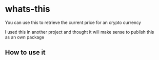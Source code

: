 # whats-this

You can use this to retrieve the current price for an crypto currency

I used this in another project and thought it will make sense 
to publish this as an own package 

## How to use it
